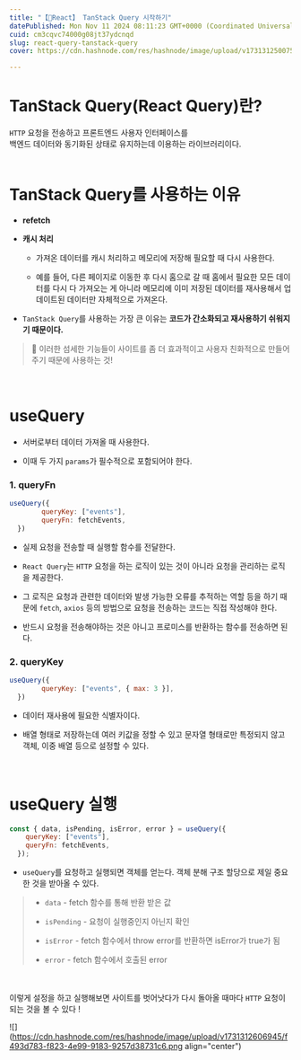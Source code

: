 ```yaml
---
title: "【React】 TanStack Query 시작하기"
datePublished: Mon Nov 11 2024 08:11:23 GMT+0000 (Coordinated Universal Time)
cuid: cm3cqvc74000g08jt37ydcnqd
slug: react-query-tanstack-query
cover: https://cdn.hashnode.com/res/hashnode/image/upload/v1731312500756/0bdfa7be-094a-48e2-9751-173a3508a84d.webp

---
```


# TanStack Query(React Query)란?

`HTTP` 요청을 전송하고 프론트엔드 사용자 인터페이스를  
백엔드 데이터와 동기화된 상태로 유지하는데 이용하는 라이브러리이다.  
ㅤ

# TanStack Query를 사용하는 이유

* **refetch**
    
* **캐시 처리**
    
    * 가져온 데이터를 캐시 처리하고 메모리에 저장해 필요할 때 다시 사용한다.
        
    * 예를 들어, 다른 페이지로 이동한 후 다시 홈으로 갈 때 홈에서 필요한 모든 데이터를 다시 다 가져오는 게 아니라 메모리에 이미 저장된 데이터를 재사용해서 업데이트된 데이터만 자체적으로 가져온다.
        
* `TanStack Query`를 사용하는 가장 큰 이유는 **코드가 간소화되고 재사용하기 쉬워지기 때문이다.**
    

> 👀 이러한 섬세한 기능들이 사이트를 좀 더 효과적이고 사용자 친화적으로 만들어주기 때문에 사용하는 것!

ㅤ

# useQuery

* 서버로부터 데이터 가져올 때 사용한다.
    
* 이때 두 가지 `params`가 필수적으로 포함되어야 한다.
    

### 1\. queryFn

```jsx
useQuery({
		queryKey: ["events"],
    	queryFn: fetchEvents,
  })
```

* 실제 요청을 전송할 때 실행할 함수를 전달한다.
    
* `React Query`는 `HTTP` 요청을 하는 로직이 있는 것이 아니라 요청을 관리하는 로직을 제공한다.
    
* 그 로직은 요청과 관련한 데이터와 발생 가능한 오류를 추적하는 역할 등을 하기 때문에 `fetch`, `axios` 등의 방법으로 요청을 전송하는 코드는 직접 작성해야 한다.
    
* 반드시 요청을 전송해야하는 것은 아니고 프로미스를 반환하는 함수를 전송하면 된다.
    

### 2\. queryKey

```jsx
useQuery({
        queryKey: ["events", { max: 3 }],
  })
```

* 데이터 재사용에 필요한 식별자이다.
    
* 배열 형태로 저장하는데 여러 키값을 정할 수 있고 문자열 형태로만 특정되지 않고 객체, 이중 배열 등으로 설정할 수 있다.
    

ㅤ

# useQuery 실행

```jsx
const { data, isPending, isError, error } = useQuery({
    queryKey: ["events"],
    queryFn: fetchEvents,
  });
```

* `useQuery`를 요청하고 실행되면 객체를 얻는다. 객체 분해 구조 할당으로 제일 중요한 것을 받아올 수 있다.
    

> * `data` - fetch 함수를 통해 반환 받은 값
>     
> * `isPending` - 요청이 실행중인지 아닌지 확인
>     
> * `isError` - fetch 함수에서 throw error를 반환하면 isError가 true가 됨
>     
> * `error` - fetch 함수에서 호출된 error
>     

ㅤ

이렇게 설정을 하고 실행해보면 사이트를 벗어낫다가 다시 돌아올 때마다 `HTTP` 요청이 되는 것을 볼 수 있다 !

![](https://cdn.hashnode.com/res/hashnode/image/upload/v1731312606945/f493d783-f823-4e99-9183-9257d38731c6.png align="center")

ㅤ